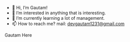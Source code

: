 - 👋 Hi, I’m Gautam!
- 👀 I’m interested in anything that is interesting.
- 🌱 I’m currently learning a lot of management.
- 📫 How to reach me? mail: devgautam1231@gmail.com

<!---
DevGautam2000/DevGautam2000 is a ✨ special ✨ repository because its `README.md` (this file) appears on your GitHub profile.
You can click the Preview link to take a look at your changes.
--->


<body>
  <div style:" background-color: teal "> Gautam Here </div>
</body>
